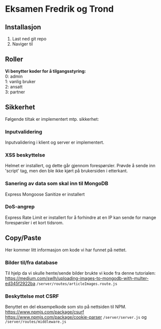 # Eksamen Fredrik og Trond

## Installasjon
1. Last ned git repo
2. Naviger til 

## Roller
<b>Vi benytter koder for å tilgangsstyring:</b><br>
0: admin<br>
1: vanlig bruker<br>
2: ansatt<br>
3: partner

## Sikkerhet
Følgende tiltak er implementert mtp. sikkerhet:
### Inputvalidering
Inputvalidering i klient og server er implementert.
### XSS beskyttelse
Helmet er installert, og dette går gjennom forespørsler.
Prøvde å sende inn 'script' tag, men den ble ikke kjørt på brukersiden i etterkant.
### Sanering av data som skal inn til MongoDB
Express Mongoose Sanitize er installert
### DoS-angrep
Express Rate Limit er installert for å forhindre
at en IP kan sende for mange forespørsler i et kort tidsrom.

## Copy/Paste
Her kommer litt informasjon om kode vi har funnet på nettet.
### Bilder til/fra database 
Til hjelp da vi skulle hente/sende bilder brukte vi kode fra denne tutorialen: https://medium.com/swlh/uploading-images-to-mongodb-with-multer-ed345f2922ba
```/server/routes/articleImages.route.js```

### Beskyttelse mot CSRF
Benyttet en del eksempelkode som sto på nettsiden til NPM.
https://www.npmjs.com/package/csurf
https://www.npmjs.com/package/cookie-parser
```/server/server.js```
og
```/server/routes/middleware.js```



